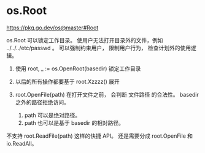 # os.Root
https://pkg.go.dev/os@master#Root

os.Root 可以锁定工作目录。 使用户无法打开目录外的文件，例如 ../../../etc/passwd 。 可以强制约束用户， 限制用户行为， 检查计划外的使用逻辑。

1. 使用 root, _ := os.OpenRoot(basedir) 锁定工作目录
2. 以后的所有操作都要基于 root.Xzzzz() 展开
3. root.OpenFile(path) 在打开文件之前， 会判断 文件路径 的合法性。 basedir 之外的路径拒绝访问。

   1. path 可以是绝对路径。
   2. path 也可以是基于 basedir 的相对路径。

不支持 root.ReadFile(path) 这样的快捷 API。 还是需要分成 root.OpenFile 和 io.ReadAll。

